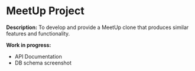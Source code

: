 # MeetUp Project

**Description:** To develop and provide a MeetUp clone that produces similar features and functionality.

**Work in progress:**

* API Documentation
* DB schema screenshot
